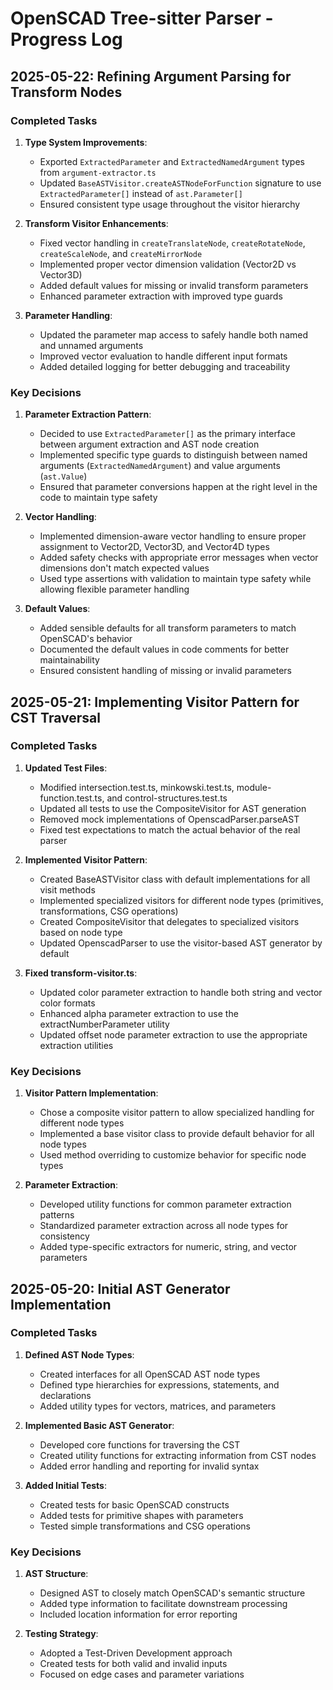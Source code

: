 # OpenSCAD Tree-sitter Parser - Progress Log

## 2025-05-22: Refining Argument Parsing for Transform Nodes

### Completed Tasks

1. **Type System Improvements**:
   - Exported `ExtractedParameter` and `ExtractedNamedArgument` types from `argument-extractor.ts`
   - Updated `BaseASTVisitor.createASTNodeForFunction` signature to use `ExtractedParameter[]` instead of `ast.Parameter[]`
   - Ensured consistent type usage throughout the visitor hierarchy

2. **Transform Visitor Enhancements**:
   - Fixed vector handling in `createTranslateNode`, `createRotateNode`, `createScaleNode`, and `createMirrorNode`
   - Implemented proper vector dimension validation (Vector2D vs Vector3D)
   - Added default values for missing or invalid transform parameters
   - Enhanced parameter extraction with improved type guards

3. **Parameter Handling**:
   - Updated the parameter map access to safely handle both named and unnamed arguments
   - Improved vector evaluation to handle different input formats
   - Added detailed logging for better debugging and traceability

### Key Decisions

1. **Parameter Extraction Pattern**:
   - Decided to use `ExtractedParameter[]` as the primary interface between argument extraction and AST node creation
   - Implemented specific type guards to distinguish between named arguments (`ExtractedNamedArgument`) and value arguments (`ast.Value`)
   - Ensured that parameter conversions happen at the right level in the code to maintain type safety

2. **Vector Handling**:
   - Implemented dimension-aware vector handling to ensure proper assignment to Vector2D, Vector3D, and Vector4D types
   - Added safety checks with appropriate error messages when vector dimensions don't match expected values
   - Used type assertions with validation to maintain type safety while allowing flexible parameter handling

3. **Default Values**:
   - Added sensible defaults for all transform parameters to match OpenSCAD's behavior
   - Documented the default values in code comments for better maintainability
   - Ensured consistent handling of missing or invalid parameters

## 2025-05-21: Implementing Visitor Pattern for CST Traversal

### Completed Tasks

1. **Updated Test Files**:
   - Modified intersection.test.ts, minkowski.test.ts, module-function.test.ts, and control-structures.test.ts
   - Updated all tests to use the CompositeVisitor for AST generation
   - Removed mock implementations of OpenscadParser.parseAST
   - Fixed test expectations to match the actual behavior of the real parser

2. **Implemented Visitor Pattern**:
   - Created BaseASTVisitor class with default implementations for all visit methods
   - Implemented specialized visitors for different node types (primitives, transformations, CSG operations)
   - Created CompositeVisitor that delegates to specialized visitors based on node type
   - Updated OpenscadParser to use the visitor-based AST generator by default

3. **Fixed transform-visitor.ts**:
   - Updated color parameter extraction to handle both string and vector color formats
   - Enhanced alpha parameter extraction to use the extractNumberParameter utility
   - Updated offset node parameter extraction to use the appropriate extraction utilities

### Key Decisions

1. **Visitor Pattern Implementation**:
   - Chose a composite visitor pattern to allow specialized handling for different node types
   - Implemented a base visitor class to provide default behavior for all node types
   - Used method overriding to customize behavior for specific node types

2. **Parameter Extraction**:
   - Developed utility functions for common parameter extraction patterns
   - Standardized parameter extraction across all node types for consistency
   - Added type-specific extractors for numeric, string, and vector parameters

## 2025-05-20: Initial AST Generator Implementation

### Completed Tasks

1. **Defined AST Node Types**:
   - Created interfaces for all OpenSCAD AST node types
   - Defined type hierarchies for expressions, statements, and declarations
   - Added utility types for vectors, matrices, and parameters

2. **Implemented Basic AST Generator**:
   - Developed core functions for traversing the CST
   - Created utility functions for extracting information from CST nodes
   - Added error handling and reporting for invalid syntax

3. **Added Initial Tests**:
   - Created tests for basic OpenSCAD constructs
   - Added tests for primitive shapes with parameters
   - Tested simple transformations and CSG operations

### Key Decisions

1. **AST Structure**:
   - Designed AST to closely match OpenSCAD's semantic structure
   - Added type information to facilitate downstream processing
   - Included location information for error reporting

2. **Testing Strategy**:
   - Adopted a Test-Driven Development approach
   - Created tests for both valid and invalid inputs
   - Focused on edge cases and parameter variations